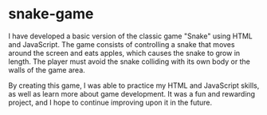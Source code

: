 # snake-game
I have developed a basic version of the classic game "Snake" using HTML and JavaScript. The game consists of controlling a snake that moves around the screen and eats apples, which causes the snake to grow in length. The player must avoid the snake colliding with its own body or the walls of the game area.

By creating this game, I was able to practice my HTML and JavaScript skills, as well as learn more about game development. It was a fun and rewarding project, and I hope to continue improving upon it in the future.
